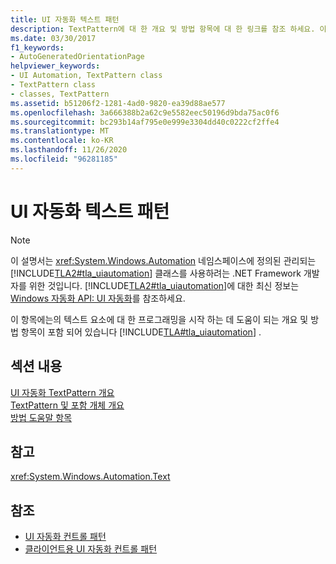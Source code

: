 ```yaml
---
title: UI 자동화 텍스트 패턴
description: TextPattern에 대 한 개요 및 방법 항목에 대 한 링크를 참조 하세요. 이러한 링크를 통해 Microsoft UI 자동화의 텍스트 요소에 대 한 프로그래밍을 시작할 수 있습니다.
ms.date: 03/30/2017
f1_keywords:
- AutoGeneratedOrientationPage
helpviewer_keywords:
- UI Automation, TextPattern class
- TextPattern class
- classes, TextPattern
ms.assetid: b51206f2-1281-4ad0-9820-ea39d88ae577
ms.openlocfilehash: 3a666388b2a62c9e5582eec50196d9bda75ac0f6
ms.sourcegitcommit: bc293b14af795e0e999e3304dd40c0222cf2ffe4
ms.translationtype: MT
ms.contentlocale: ko-KR
ms.lasthandoff: 11/26/2020
ms.locfileid: "96281185"
---
```

# <a name="ui-automation-text-pattern"></a>UI 자동화 텍스트 패턴

> [!NOTE]
> 이 설명서는 <xref:System.Windows.Automation> 네임스페이스에 정의된 관리되는 [!INCLUDE[TLA2#tla_uiautomation](../../../includes/tla2sharptla-uiautomation-md.md)] 클래스를 사용하려는 .NET Framework 개발자를 위한 것입니다. [!INCLUDE[TLA2#tla_uiautomation](../../../includes/tla2sharptla-uiautomation-md.md)]에 대한 최신 정보는 [Windows 자동화 API: UI 자동화](/windows/win32/winauto/entry-uiauto-win32)를 참조하세요.  
  
 이 항목에는의 텍스트 요소에 대 한 프로그래밍을 시작 하는 데 도움이 되는 개요 및 방법 항목이 포함 되어 있습니다 [!INCLUDE[TLA#tla_uiautomation](../../../includes/tlasharptla-uiautomation-md.md)] .  
  
## <a name="in-this-section"></a>섹션 내용  

 [UI 자동화 TextPattern 개요](ui-automation-textpattern-overview.md)  
 [TextPattern 및 포함 개체 개요](textpattern-and-embedded-objects-overview.md)  
 [방법 도움말 항목](ui-automation-text-pattern-how-to-topics.md)  
  
## <a name="reference"></a>참고  

 <xref:System.Windows.Automation.Text>  
  
## <a name="see-also"></a>참조

- [UI 자동화 컨트롤 패턴](ui-automation-control-patterns.md)
- [클라이언트용 UI 자동화 컨트롤 패턴](ui-automation-control-patterns-for-clients.md)
